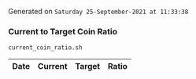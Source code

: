 Generated on `Saturday 25-September-2021 at 11:33:38`

### Current to Target Coin Ratio
`current_coin_ratio.sh`

Date|Current|Target|Ratio
---|---|---|---
